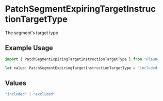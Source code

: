 # PatchSegmentExpiringTargetInstructionTargetType

The segment's target type

## Example Usage

```typescript
import { PatchSegmentExpiringTargetInstructionTargetType } from "@launchdarkly/mcp-server";

let value: PatchSegmentExpiringTargetInstructionTargetType = "included";
```

## Values

```typescript
"included" | "excluded"
```